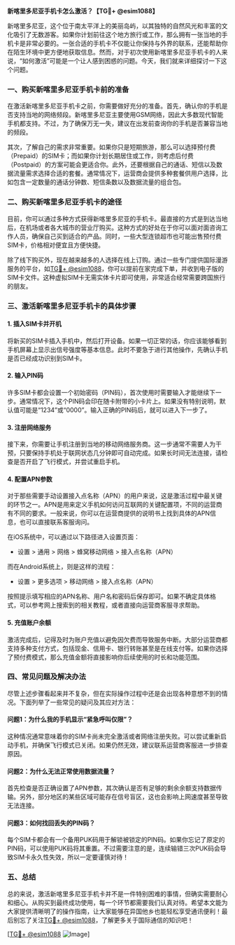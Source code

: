 **新喀里多尼亚手机卡怎么激活？【TG💪+ @esim1088】**

新喀里多尼亚，这个位于南太平洋上的美丽岛屿，以其独特的自然风光和丰富的文化吸引了无数游客。如果你计划前往这个地方旅行或工作，那么拥有一张当地的手机卡是非常必要的。一张合适的手机卡不仅能让你保持与外界的联系，还能帮助你在陌生环境中更方便地获取信息。然而，对于初次使用新喀里多尼亚手机卡的人来说，“如何激活”可能是一个让人感到困惑的问题。今天，我们就来详细探讨一下这个问题。

### 一、购买新喀里多尼亚手机卡前的准备

在激活新喀里多尼亚手机卡之前，你需要做好充分的准备。首先，确认你的手机是否支持当地的网络频段。新喀里多尼亚主要使用GSM网络，因此大多数现代智能手机都支持。不过，为了确保万无一失，建议在出发前查询你的手机是否兼容当地的频段。

其次，了解自己的需求非常重要。如果你只是短期旅游，那么可以选择预付费（Prepaid）的SIM卡；而如果你计划长期居住或工作，则考虑后付费（Postpaid）的方案可能会更适合你。此外，还要根据自己的通话、短信以及数据流量需求选择合适的套餐。通常情况下，运营商会提供多种套餐供用户选择，比如包含一定数量的通话分钟数、短信条数以及数据流量的组合包。

### 二、购买新喀里多尼亚手机卡的途径

目前，你可以通过多种方式获得新喀里多尼亚的手机卡。最直接的方式是到达当地后，在机场或者各大城市的营业厅购买。这种方式的好处在于你可以面对面咨询工作人员，确保自己买到适合的产品。同时，一些大型连锁超市也可能出售预付费SIM卡，价格相对便宜且方便快捷。

除了线下购买外，现在越来越多的人选择在线上订购。通过一些专门提供国际漫游服务的平台，如[TG💪+ @esim1088](https://t.me/s/esim1088)，你可以提前在家完成下单，并收到电子版的SIM卡文件。这种虚拟SIM卡无需实体卡片即可使用，非常适合经常需要跨国旅行的朋友。

### 三、激活新喀里多尼亚手机卡的具体步骤

#### 1. 插入SIM卡并开机

将新买的SIM卡插入手机中，然后打开设备。如果一切正常的话，你应该能够看到手机屏幕上显示出信号强度等基本信息。此时不要急于进行其他操作，先确认手机是否已经成功识别到SIM卡。

#### 2. 输入PIN码

许多SIM卡都会设置一个初始密码（PIN码），首次使用时需要输入才能继续下一步。通常情况下，这个PIN码会印在随卡附带的小卡片上。如果没有特别说明，默认值可能是“1234”或“0000”。输入正确的PIN码后，就可以进入下一步了。

#### 3. 注册网络服务

接下来，你需要让手机注册到当地的移动网络服务商。这一步通常不需要人为干预，只要保持手机处于联网状态几分钟即可自动完成。如果长时间无法连接，请检查是否开启了飞行模式，并尝试重启手机。

#### 4. 配置APN参数

对于那些需要手动设置接入点名称（APN）的用户来说，这是激活过程中最关键的环节之一。APN是用来定义手机如何访问互联网的关键配置项，不同的运营商有不同的要求。一般来说，你可以在运营商提供的说明书上找到具体的APN信息，也可以直接联系客服询问。

在iOS系统中，可以通过以下路径进入设置页面：
- 设置 > 通用 > 网络 > 蜂窝移动网络 > 接入点名称（APN）

而在Android系统上，则是这样的流程：
- 设置 > 更多选项 > 移动网络 > 接入点名称（APN）

按照提示填写相应的APN名称、用户名和密码后保存即可。如果不确定具体格式，可以参考网上搜索到的相关教程，或者直接向运营商客服寻求帮助。

#### 5. 充值账户余额

激活完成后，记得及时为账户充值以避免因欠费而导致服务中断。大部分运营商都支持多种支付方式，包括现金、信用卡、银行转账甚至是在线支付等。如果你选择了预付费模式，那么充值金额将直接影响你后续使用的时长和功能范围。

### 四、常见问题及解决办法

尽管上述步骤看起来并不复杂，但在实际操作过程中还是会出现各种意想不到的情况。下面列举了一些常见的疑问及其应对方法：

#### 问题1：为什么我的手机显示“紧急呼叫仅限”？
这种情况通常意味着你的SIM卡尚未完全激活或者网络注册失败。可以尝试重新启动手机，并确保飞行模式已关闭。如果仍然无效，建议联系运营商客服进一步排查原因。

#### 问题2：为什么无法正常使用数据流量？
首先检查是否正确设置了APN参数，其次确认是否有足够的剩余余额支持数据传输。另外，部分地区的某些区域可能存在信号盲区，这也会影响上网速度甚至导致无法连接。

#### 问题3：如何找回丢失的PIN码？
每个SIM卡都会有一个备用PUK码用于解锁被锁定的PIN码。如果你忘记了原定的PIN码，可以使用PUK码将其重置。不过需要注意的是，连续输错三次PUK码会导致SIM卡永久性失效，所以一定要谨慎对待！

### 五、总结

总的来说，激活新喀里多尼亚手机卡并不是一件特别困难的事情，但确实需要耐心和细心。从购买到最终成功使用，每一个环节都需要我们认真对待。希望本文能为大家提供清晰明了的操作指南，让大家能够在异国他乡也能轻松享受通讯便利！最后别忘了关注[TG💪+ @esim1088](https://t.me/s/esim1088)，了解更多关于国际通信的知识吧！

[[TG💪+ @esim1088](https://t.me/s/esim1088) ![Image](https://i.postimg.cc/4NQfJmqS/Snipaste-2025-05-13-00-14-12.png)]